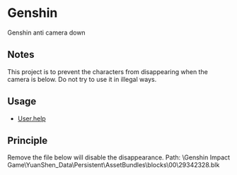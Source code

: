 # Genshin
Genshin anti camera down

## Notes
This project is to prevent the characters from disappearing when the camera is below. Do not try to use it in illegal ways.

## Usage
* [User.help](https://aurora211.github.io/Genshin/help.html)

## Principle
Remove the file below will disable the disappearance.
Path: <Genshin install path>\Genshin Impact Game\YuanShen_Data\Persistent\AssetBundles\blocks\00\29342328.blk
